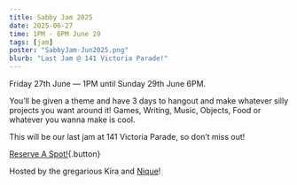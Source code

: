 ```yaml
---
title: Sabby Jam 2025
date: 2025-06-27
time: 1PM - 6PM June 29
tags: [jam]
poster: "SabbyJam-Jun2025.png"
blurb: "Last Jam @ 141 Victoria Parade!"
---
```


Friday 27th June — 1PM until Sunday 29th June 6PM.

You’ll be given a theme and have 3 days to hangout and make whatever silly projects you want around it! Games, Writing, Music, Objects, Food or whatever you wanna make is cool. 

This will be our last jam at 141 Victoria Parade, so don’t miss out!

[Reserve A Spot!](https://events.humanitix.com/sabby-jam-25){.button}

Hosted by the gregarious Kira and [Nique](https://tritake.com/)!